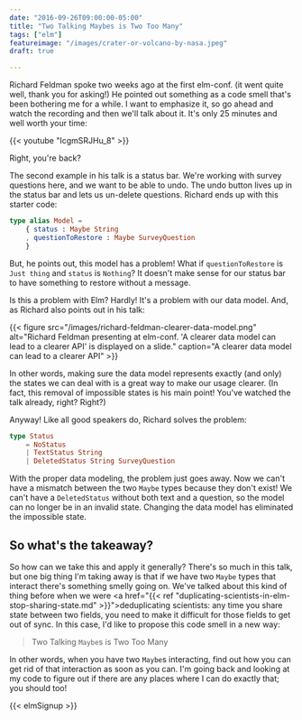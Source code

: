 ```yaml
---
date: "2016-09-26T09:00:00-05:00"
title: "Two Talking Maybes is Two Too Many"
tags: ["elm"]
featureimage: "/images/crater-or-volcano-by-nasa.jpeg"
draft: true

---
```


Richard Feldman spoke two weeks ago at the first elm-conf. (it went quite well,
thank you for asking!) He pointed out something as a code smell that's been
bothering me for a while. I want to emphasize it, so go ahead and watch the
recording and then we'll talk about it. It's only 25 minutes and well worth your
time:

<!--more-->

{{< youtube "IcgmSRJHu_8" >}}

Right, you're back?

The second example in his talk is a status bar. We're working with survey
questions here, and we want to be able to undo. The undo button lives up in the
status bar and lets us un-delete questions. Richard ends up with this starter
code:

```elm
type alias Model =
    { status : Maybe String
    , questionToRestore : Maybe SurveyQuestion
    }
```

But, he points out, this model has a problem! What if `questionToRestore` is
`Just thing` and `status` is `Nothing`? It doesn't make sense for our status bar
to have something to restore without a message.

Is this a problem with Elm? Hardly! It's a problem with our data model. And, as
Richard also points out in his talk:

{{< figure src="/images/richard-feldman-clearer-data-model.png"
           alt="Richard Feldman presenting at elm-conf. 'A clearer data model can lead to a clearer API' is displayed on a slide."
           caption="A clearer data model can lead to a clearer API" >}}

In other words, making sure the data model represents exactly (and only) the
states we can deal with is a great way to make our usage clearer. (In fact, this
removal of impossible states is his main point! You've watched the talk already,
right? Right?)

Anyway! Like all good speakers do, Richard solves the problem:

```elm
type Status
    = NoStatus
    | TextStatus String
    | DeletedStatus String SurveyQuestion
```

With the proper data modeling, the problem just goes away. Now we can't have a
mismatch between the two `Maybe` types because they don't exist! We can't have a
`DeletedStatus` without both text and a question, so the model can no longer be
in an invalid state. Changing the data model has eliminated the impossible
state.

## So what's the takeaway?

So how can we take this and apply it generally? There's so much in this talk,
but one big thing I'm taking away is that if we have two `Maybe` types that
interact there's something smelly going on. We've talked about this kind of
thing before when we were <a href="{{< ref
"duplicating-scientists-in-elm-stop-sharing-state.md" >}}">deduplicating
scientists</a>: any time you share state between two fields, you need to make it
difficult for those fields to get out of sync. In this case, I'd like to propose
this code smell in a new way:

> Two Talking `Maybe`s is Two Too Many

In other words, when you have two `Maybe`s interacting, find out how you can get
rid of that interaction as soon as you can. I'm going back and looking at my
code to figure out if there are any places where I can do exactly that; you
should too!

{{< elmSignup >}}

